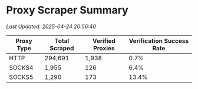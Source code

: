 # Proxy Scraper Summary

_Last Updated: 2025-04-24 20:56:40_

| Proxy Type | Total Scraped | Verified Proxies | Verification Success Rate |
|------------|--------------|------------------|--------------------------|
| HTTP | 294,691 | 1,938 | 0.7% |
| SOCKS4 | 1,955 | 126 | 6.4% |
| SOCKS5 | 1,290 | 173 | 13.4% |
